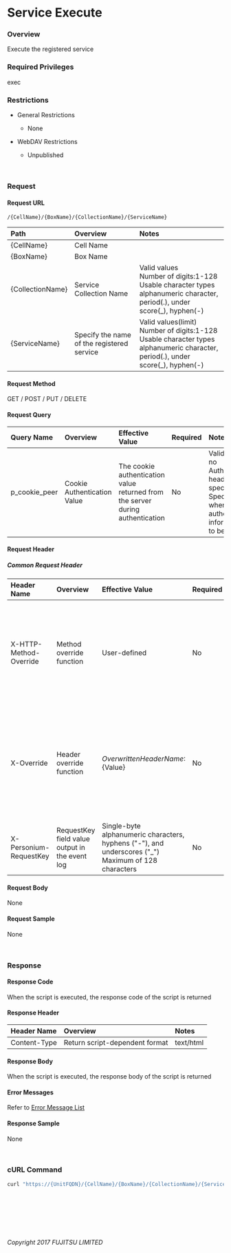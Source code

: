 # Service Execute

### Overview

Execute the registered service

### Required Privileges

exec

### Restrictions

* General Restrictions
    * None

* WebDAV Restrictions
    * Unpublished

<br>

### Request

#### Request URL

```
/{CellName}/{BoxName}/{CollectionName}/{ServiceName}
```

|Path<br>|Overview<br>|Notes<br>|
|:--|:--|:--|
|{CellName}<br>|Cell Name<br>|<br>|
|{BoxName}<br>|Box Name<br>|<br>|
|{CollectionName}<br>|Service Collection Name<br>|Valid values <br>Number of digits:1-128<br>Usable character types<br>alphanumeric character, period(.), under score(_), hyphen(-)<br>|
|{ServiceName}<br>|Specify the name of the registered service<br>|Valid values(limit) <br>Number of digits:1-128<br>Usable character types<br>alphanumeric character, period(.), under score(_), hyphen(-)<br>|

#### Request Method

GET / POST / PUT / DELETE

#### Request Query

|Query Name<br>|Overview<br>|Effective Value<br>|Required<br>|Notes<br>|
|:--|:--|:--|:--|:--|
|p_cookie_peer<br>|Cookie Authentication Value<br>|The cookie authentication value returned from the server during authentication<br>|No<br>|Valid only if no Authorization header specified<br>Specify this when cookie authentication information is to be used<br>|

#### Request Header

##### Common Request Header

|Header Name<br>|Overview<br>|Effective Value<br>|Required<br>|Notes<br>|
|:--|:--|:--|:--|:--|
|X-HTTP-Method-Override<br>|Method override function<br>|User-defined<br>|No<br>|Specifying this value in a request with the POST method indicates that the specified value is used as the method<br>|
|X-Override<br>|Header override function<br>|${OverwrittenHeaderName}:${Value}<br>|No<br>|The normal HTTP header value is overwritten. Specify multiple X-Override headers for the overwriting of multiple headers<br>|
|X-Personium-RequestKey<br>|RequestKey field value output in the event log<br>|Single-byte alphanumeric characters, hyphens ("-"), and underscores ("_")<br>Maximum of 128 characters<br>|No<br>|Supported in V 1.1.7 and later<br>|

#### Request Body

None

#### Request Sample

None

<br>

### Response

#### Response Code

When the script is executed, the response code of the script is returned

#### Response Header

|Header Name<br>|Overview<br>|Notes<br>|
|:--|:--|:--|
|Content-Type<br>|Return script-dependent format<br>|text/html<br>|

#### Response Body

When the script is executed, the response body of the script is returned

#### Error Messages

Refer to [Error Message List](004_Error_Messages.html)

#### Response Sample

None

<br>

### cURL Command

```sh
curl "https://{UnitFQDN}/{CellName}/{BoxName}/{CollectionName}/{ServiceName}" -X GET -i -H "Authorization:Bearer {AccessToken}" -H "Accept:application/json"
```

<br><br><br><br><br>

###### Copyright 2017 FUJITSU LIMITED
